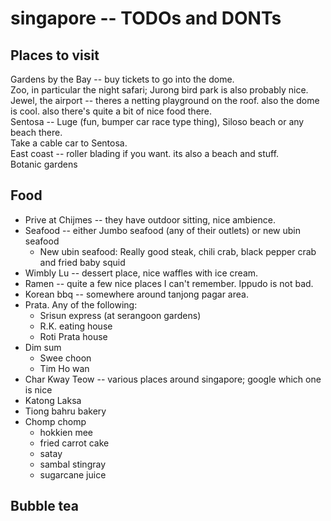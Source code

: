 # singapore -- TODOs and DONTs

## Places to visit
Gardens by the Bay -- buy tickets to go into the dome.  
Zoo, in particular the night safari; Jurong bird park is also probably nice.  
Jewel, the airport -- theres a netting playground on the roof. also the dome is cool. also there's quite a bit of nice food there.  
Sentosa -- Luge (fun, bumper car race type thing), Siloso beach or any beach there.  
Take a cable car to Sentosa.  
East coast -- roller blading if you want. its also a beach and stuff.  
Botanic gardens 


## Food
- Prive at Chijmes -- they have outdoor sitting, nice ambience.    
- Seafood -- either Jumbo seafood (any of their outlets) or new ubin seafood    
    - New ubin seafood: Really good steak, chili crab, black pepper crab and fried baby squid
- Wimbly Lu -- dessert place, nice waffles with ice cream.  
- Ramen -- quite a few nice places I can't remember. Ippudo is not bad.   
- Korean bbq -- somewhere around tanjong pagar area.  
- Prata. Any of the following:
    - Srisun express (at serangoon gardens)
    - R.K. eating house
    - Roti Prata house
- Dim sum
    - Swee choon 
    - Tim Ho wan
- Char Kway Teow -- various places around singapore; google which one is nice
- Katong Laksa
- Tiong bahru bakery
- Chomp chomp
    - hokkien mee
    - fried carrot cake
    - satay
    - sambal stingray
    - sugarcane juice


Bubble tea
- 
